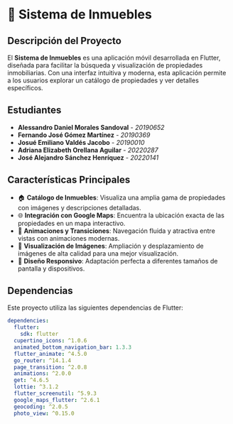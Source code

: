 # 🏡 Sistema de Inmuebles

## Descripción del Proyecto

El **Sistema de Inmuebles** es una aplicación móvil desarrollada en Flutter, diseñada para facilitar la búsqueda y visualización de propiedades inmobiliarias. Con una interfaz intuitiva y moderna, esta aplicación permite a los usuarios explorar un catálogo de propiedades y ver detalles específicos.

## Estudiantes

- **Alessandro Daniel Morales Sandoval** - *20190652*
- **Fernando José Gómez Martínez** - *20190369*
- **Josué Emiliano Valdés Jacobo** - *20190010*
- **Adriana Elizabeth Orellana Aguilar** - *20220287*
- **José Alejandro Sánchez Henríquez** - *20220141*

## Características Principales

- 🏠 **Catálogo de Inmuebles**: Visualiza una amplia gama de propiedades con imágenes y descripciones detalladas.
- 🌐 **Integración con Google Maps**: Encuentra la ubicación exacta de las propiedades en un mapa interactivo.
- 🔄 **Animaciones y Transiciones**: Navegación fluida y atractiva entre vistas con animaciones modernas.
- 📸 **Visualización de Imágenes**: Ampliación y desplazamiento de imágenes de alta calidad para una mejor visualización.
- 📏 **Diseño Responsivo**: Adaptación perfecta a diferentes tamaños de pantalla y dispositivos.

## Dependencias

Este proyecto utiliza las siguientes dependencias de Flutter:

```yaml
dependencies:
  flutter:
    sdk: flutter
  cupertino_icons: ^1.0.6
  animated_bottom_navigation_bar: 1.3.3
  flutter_animate: ^4.5.0
  go_router: ^14.1.4
  page_transition: ^2.0.8
  animations: ^2.0.0
  get: ^4.6.5
  lottie: ^3.1.2
  flutter_screenutil: ^5.9.3
  google_maps_flutter: ^2.6.1
  geocoding: ^2.0.5
  photo_view: ^0.15.0
